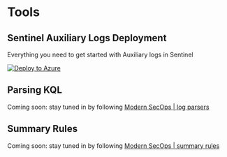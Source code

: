 # Tools
## Sentinel Auxiliary Logs Deployment
Everything you need to get started with Auxiliary logs in Sentinel

[![Deploy to Azure](https://aka.ms/deploytoazurebutton)](https://portal.azure.com/#create/Microsoft.Template/uri/https%3A%2F%2Fraw.githubusercontent.com%2Fseyed-nouraie%2FSentinel-Auxiliary-Logs-Tools%2Fmain%2Fazuredeploy.json)

## Parsing KQL
Coming soon: stay tuned in by following [Modern SecOps | log parsers](https://modernsecops.com/subscribe?utm_source=github&utm_medium=organic&utm_campaign=aux_log_parsers)

## Summary Rules
Coming soon: stay tuned in by following [Modern SecOps | summary rules](https://modernsecops.com/subscribe?utm_source=github&utm_medium=organic&utm_campaign=sentinel_summary_rules)
